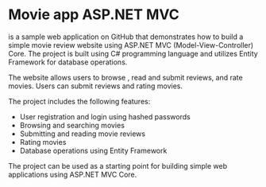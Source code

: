 # Movie app ASP.NET MVC
 is a sample web application on GitHub that demonstrates how to build a simple movie review website using ASP.NET MVC (Model-View-Controller) Core. The project is built using C# programming language and utilizes Entity Framework for database operations.

The website allows users to browse , read and submit reviews, and rate movies. Users can submit reviews and rating movies.

The project includes the following features:

- User registration and login using hashed passwords
- Browsing and searching movies
- Submitting and reading movie reviews
- Rating movies
- Database operations using Entity Framework


The project can be used as a starting point for building simple web applications using ASP.NET MVC Core.
